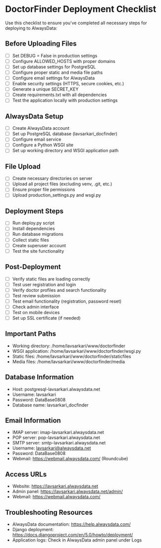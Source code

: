 # DoctorFinder Deployment Checklist

Use this checklist to ensure you've completed all necessary steps for deploying to AlwaysData:

## Before Uploading Files

- [ ] Set DEBUG = False in production settings
- [ ] Configure ALLOWED_HOSTS with proper domains
- [ ] Set up database settings for PostgreSQL
- [ ] Configure proper static and media file paths
- [ ] Configure email settings for AlwaysData
- [ ] Enable security settings (HTTPS, secure cookies, etc.)
- [ ] Generate a unique SECRET_KEY
- [ ] Create requirements.txt with all dependencies
- [ ] Test the application locally with production settings

## AlwaysData Setup

- [ ] Create AlwaysData account
- [ ] Set up PostgreSQL database (lavsarkari_docfinder)
- [ ] Configure email service
- [ ] Configure a Python WSGI site
- [ ] Set up working directory and WSGI application path

## File Upload

- [ ] Create necessary directories on server
- [ ] Upload all project files (excluding venv, .git, etc.)
- [ ] Ensure proper file permissions
- [ ] Upload production_settings.py and wsgi.py

## Deployment Steps

- [ ] Run deploy.py script
- [ ] Install dependencies
- [ ] Run database migrations
- [ ] Collect static files
- [ ] Create superuser account
- [ ] Test the site functionality

## Post-Deployment

- [ ] Verify static files are loading correctly
- [ ] Test user registration and login
- [ ] Verify doctor profiles and search functionality
- [ ] Test review submission
- [ ] Test email functionality (registration, password reset)
- [ ] Check admin interface
- [ ] Test on mobile devices
- [ ] Set up SSL certificate (if needed)

## Important Paths

- Working directory: /home/lavsarkari/www/doctorfinder
- WSGI application: /home/lavsarkari/www/doctorfinder/wsgi.py
- Static files: /home/lavsarkari/www/doctorfinder/staticfiles
- Media files: /home/lavsarkari/www/doctorfinder/media

## Database Information

- Host: postgresql-lavsarkari.alwaysdata.net
- Username: lavsarkari
- Password: DataBase0808
- Database name: lavsarkari_docfinder

## Email Information

- IMAP server: imap-lavsarkari.alwaysdata.net
- POP server: pop-lavsarkari.alwaysdata.net
- SMTP server: smtp-lavsarkari.alwaysdata.net
- Username: lavsarkari@alwaysdata.net
- Password: DataBase0808
- Webmail: https://webmail.alwaysdata.com/ (Roundcube)

## Access URLs

- Website: https://lavsarkari.alwaysdata.net
- Admin panel: https://lavsarkari.alwaysdata.net/admin/
- Webmail: https://webmail.alwaysdata.com/

## Troubleshooting Resources

- AlwaysData documentation: https://help.alwaysdata.com/
- Django deployment: https://docs.djangoproject.com/en/5.0/howto/deployment/
- Application logs: Check in AlwaysData admin panel under Logs 
